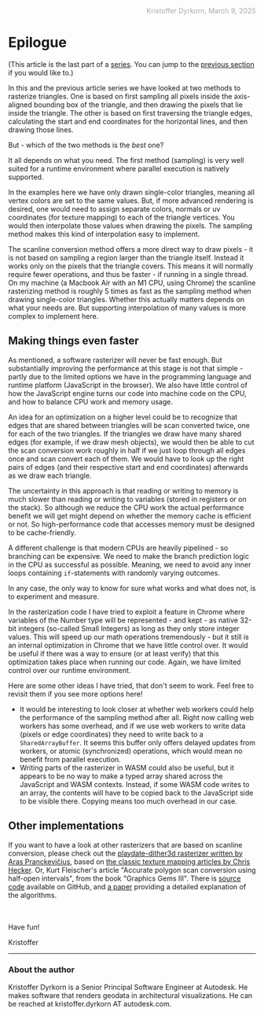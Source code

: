<div style="text-align:right; color:#aaa">Kristoffer Dyrkorn, March 9, 2025</div>

# Epilogue

(This article is the last part of a [series](./#sections). You can jump to the [previous section](9) if you would like to.)

In this and the previous article series we have looked at two methods to rasterize triangles. One is based on first sampling all pixels inside the axis-aligned bounding box of the triangle, and then drawing the pixels that lie inside the triangle. The other is based on first traversing the triangle edges, calculating the start and end coordinates for the horizontal lines, and then drawing those lines.

But - which of the two methods is the _best_ one?

It all depends on what you need. The first method (sampling) is very well suited for a runtime environment where parallel execution is natively supported.

In the examples here we have only drawn single-color triangles, meaning all vertex colors are set to the same values. But, if more advanced rendering is desired, one would need to assign separate colors, normals or uv coordinates (for texture mapping) to each of the triangle vertices. You would then interpolate those values when drawing the pixels. The sampling method makes this kind of interpolation easy to implement.

The scanline conversion method offers a more direct way to draw pixels - it is not based on sampling a region larger than the triangle itself. Instead it works only on the pixels that the triangle covers. This means it will normally require fewer operations, and thus be faster - if running in a single thread. On my machine (a Macbook Air with an M1 CPU, using Chrome) the scanline rasterizing method is roughly 5 times as fast as the sampling method when drawing single-color triangles. Whether this actually matters depends on what your needs are. But supporting interpolation of many values is more complex to implement here.

## Making things even faster

As mentioned, a software rasterizer will never be fast enough. But substantially improving the performance at this stage is not that simple - partly due to the limited options we have in the programming language and runtime platform (JavaScript in the browser). We also have little control of how the JavaScript engine turns our code into machine code on the CPU, and how to balance CPU work and memory usage.

An idea for an optimization on a higher level could be to recognize that edges that are shared between triangles will be scan converted twice, one for each of the two triangles. If the triangles we draw have many shared edges (for example, if we draw mesh objects), we would then be able to cut the scan conversion work roughly in half if we just loop through all edges once and scan convert each of them. We would have to look up the right pairs of edges (and their respective start and end coordinates) afterwards as we draw each triangle.

The uncertainty in this approach is that reading or writing to memory is much slower than reading or writing to variables (stored in registers or on the stack). So although we reduce the CPU work the actual performance benefit we will get might depend on whether the memory cache is efficient or not. So high-performance code that accesses memory must be designed to be cache-friendly.

A different challenge is that modern CPUs are heavily pipelined - so branching can be expensive. We need to make the branch prediction logic in the CPU as successful as possible. Meaning, we need to avoid any inner loops containing `if`-statements with randomly varying outcomes.

In any case, the only way to know for sure what works and what does not, is to experiment and measure.

In the rasterization code I have tried to exploit a feature in Chrome where variables of the Number type will be represented - and kept - as native 32-bit integers (so-called Small Integers) as long as they only store integer values. This will speed up our math operations tremendously - but it still is an internal optimization in Chrome that we have little control over. It would be useful if there was a way to ensure (or at least verify) that this optimization takes place when running our code. Again, we have limited control over our runtime environment.

Here are some other ideas I have tried, that don't seem to work. Feel free to revisit them if you see more options here!

- It would be interesting to look closer at whether web workers could help the performance of the sampling method after all. Right now calling web workers has some overhead, and if we use web workers to write data (pixels or edge coordinates) they need to write back to a `SharedArrayBuffer`. It seems this buffer only offers delayed updates from workers, or atomic (synchronized) operations, which would mean no benefit from parallel execution.
- Writing parts of the rasterizer in WASM could also be useful, but it appears to be no way to make a typed array shared across the JavaScript and WASM contexts. Instead, if some WASM code writes to an array, the contents will have to be copied back to the JavaScript side to be visible there. Copying means too much overhead in our case.

## Other implementations

If you want to have a look at other rasterizers that are based on scanline conversion, please check out the [playdate-dither3d rasterizer written by Aras Pranckevičius](https://github.com/aras-p/playdate-dither3d), based on [the classic texture mapping articles by Chris Hecker](https://chrishecker.com/Miscellaneous_Technical_Articles). Or, Kurt Fleischer's article "Accurate polygon scan conversion using half-open intervals", from the book "Graphics Gems III". There is [source code](https://github.com/erich666/GraphicsGems/tree/master/gemsiii/accurate_scan) available on GitHub, and [a paper](https://www.researchgate.net/publication/2249950_Polygon_Scan_Conversion_Derivations) providing a detailed explanation of the algorithms.

<br/>
<br/>
Have fun!

<br/>

Kristoffer

<hr/>

### About the author

Kristoffer Dyrkorn is a Senior Principal Software Engineer at Autodesk. He makes software that renders geodata in architectural visualizations. He can be reached at kristoffer.dyrkorn AT autodesk.com.
